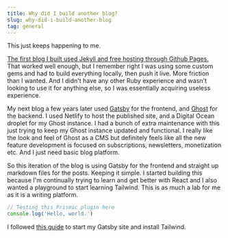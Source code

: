 ```yaml
---
title: Why did I build another blog?
slug: why-did-i-build-another-blog
tag: general
---
```


This just keeps happening to me.

[The first blog I built used Jekyll and free hosting through Github Pages.](https://github.com/sethxd/sethxd.github.io) That worked well enough, but I remember right I was using some custom gems and had to build everything locally, then push it live. More friction than I wanted. And I didn't have any other Ruby experience and wasn't looking to use it for anything else, so I was essentially acquiring useless experience.

My next blog a few years later used [Gatsby](https://www.gatsbyjs.com/) for the frontend, and [Ghost](https://ghost.org/) for the backend. I used Netlify to host the published site, and a Digital Ocean droplet for my Ghost instance. I had a bunch of extra maintenance with this just trying to keep my Ghost instance updated and functional. I really like the look and feel of Ghost as a CMS but definitely feels like all the new feature development is focused on subscriptions, newsletters, monetization etc. And I just need basic blog platform.

So this iteration of the blog is using Gatsby for the frontend and straight up markdown files for the posts. Keeping it simple. I started building this because I'm continually trying to learn and get better with React and I also wanted a playground to start learning Tailwind. This is as much a lab for me as it is a writing platform.

```javascript
// Testing this Prismic plugin here
console.log('Hello, world.')
  ```

I followed [this guide](https://blog.logrocket.com/using-gatsby-with-tailwind-css-a-tutorial-with-examples/) to start my Gatsby site and install Tailwind.